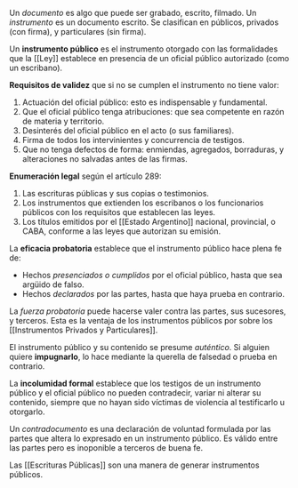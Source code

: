 Un *documento* es algo que puede ser grabado, escrito, filmado. Un *instrumento* es un documento escrito. Se clasifican en públicos, privados (con firma), y particulares (sin firma).

Un **instrumento público** es el instrumento otorgado con las formalidades que la [[Ley]] establece en presencia de un oficial público autorizado (como un escribano).

**Requisitos de validez** que si no se cumplen el instrumento no tiene valor:

1. Actuación del oficial público: esto es indispensable y fundamental.
2. Que el oficial público tenga atribuciones: que sea competente en razón de materia y territorio.
3. Desinterés del oficial público en el acto (o sus familiares).
4. Firma de todos los intervinientes y concurrencia de testigos.
5. Que no tenga defectos de forma: enmiendas, agregados, borraduras, y alteraciones no salvadas antes de las firmas.

**Enumeración legal** según el artículo 289:

1. Las escrituras públicas y sus copias o testimonios.
2. Los instrumentos que extienden los escribanos o los funcionarios públicos con los requisitos que establecen las leyes.
3. Los títulos emitidos por el [[Estado Argentino]] nacional, provincial, o CABA, conforme a las leyes que autorizan su emisión.

La **eficacia probatoria** establece que el instrumento público hace plena fe de:

- Hechos *presenciados o cumplidos* por el oficial público, hasta que sea argüido de falso.
- Hechos *declarados* por las partes, hasta que haya prueba en contrario.

La *fuerza probatoria* puede hacerse valer contra las partes, sus sucesores, y terceros. Esta es la ventaja de los instrumentos públicos por sobre los [[Instrumentos Privados y Particulares]].

El instrumento público y su contenido se presume *auténtico*. Si alguien quiere **impugnarlo**, lo hace mediante la querella de falsedad o prueba en contrario.

La **incolumidad formal** establece que los testigos de un instrumento público y el oficial público no pueden contradecir, variar ni alterar su contenido, siempre que no hayan sido víctimas de violencia al testificarlo u otorgarlo.

Un *contradocumento* es una declaración de voluntad formulada por las partes que altera lo expresado en un instrumento público. Es válido entre las partes pero es inoponible a terceros de buena fe.

Las [[Escrituras Públicas]] son una manera de generar instrumentos públicos.
